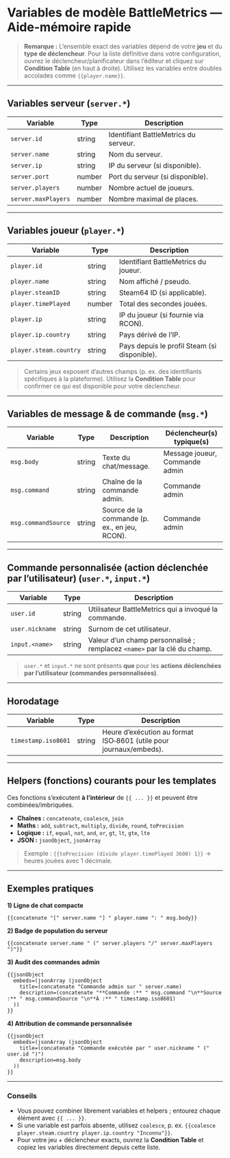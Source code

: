 # Variables de modèle BattleMetrics — Aide-mémoire rapide

> **Remarque :** L’ensemble exact des variables dépend de votre **jeu** et du **type de déclencheur**. Pour la liste définitive dans votre configuration, ouvrez le déclencheur/planificateur dans l’éditeur et cliquez sur **Condition Table** (en haut à droite). Utilisez les variables entre doubles accolades comme `{{player.name}}`.

---

## Variables serveur (`server.*`)

| Variable | Type | Description |
|---|---|---|
| `server.id` | string | Identifiant BattleMetrics du serveur. |
| `server.name` | string | Nom du serveur. |
| `server.ip` | string | IP du serveur (si disponible). |
| `server.port` | number | Port du serveur (si disponible). |
| `server.players` | number | Nombre actuel de joueurs. |
| `server.maxPlayers` | number | Nombre maximal de places. |

---

## Variables joueur (`player.*`)

| Variable | Type | Description |
|---|---|---|
| `player.id` | string | Identifiant BattleMetrics du joueur. |
| `player.name` | string | Nom affiché / pseudo. |
| `player.steamID` | string | Steam64 ID (si applicable). |
| `player.timePlayed` | number | Total des secondes jouées. |
| `player.ip` | string | IP du joueur (si fournie via RCON). |
| `player.ip.country` | string | Pays dérivé de l’IP. |
| `player.steam.country` | string | Pays depuis le profil Steam (si disponible). |

> Certains jeux exposent d’autres champs (p. ex. des identifiants spécifiques à la plateforme). Utilisez la **Condition Table** pour confirmer ce qui est disponible pour votre déclencheur.

---

## Variables de message & de commande (`msg.*`)

| Variable | Type | Description | Déclencheur(s) typique(s) |
|---|---|---|---|
| `msg.body` | string | Texte du chat/message. | Message joueur, Commande admin |
| `msg.command` | string | Chaîne de la commande admin. | Commande admin |
| `msg.commandSource` | string | Source de la commande (p. ex., en jeu, RCON). | Commande admin |

---

## Commande personnalisée (action déclenchée par l’utilisateur) (`user.*`, `input.*`)

| Variable | Type | Description |
|---|---|---|
| `user.id` | string | Utilisateur BattleMetrics qui a invoqué la commande. |
| `user.nickname` | string | Surnom de cet utilisateur. |
| `input.<name>` | string | Valeur d’un champ personnalisé ; remplacez `<name>` par la clé du champ. |

> `user.*` et `input.*` ne sont présents **que** pour les **actions déclenchées par l’utilisateur (commandes personnalisées)**.

---

## Horodatage

| Variable | Type | Description |
|---|---|---|
| `timestamp.iso8601` | string | Heure d’exécution au format ISO‑8601 (utile pour journaux/embeds). |

---

## Helpers (fonctions) courants pour les templates

Ces fonctions s’exécutent **à l’intérieur** de `{{ ... }}` et peuvent être combinées/imbriquées.

- **Chaînes :** `concatenate`, `coalesce`, `join`
- **Maths :** `add`, `subtract`, `multiply`, `divide`, `round`, `toPrecision`
- **Logique :** `if`, `equal`, `not`, `and`, `or`, `gt`, `lt`, `gte`, `lte`
- **JSON :** `jsonObject`, `jsonArray`

> Exemple : `{{toPrecision (divide player.timePlayed 3600) 1}}` → heures jouées avec 1 décimale.

---

## Exemples pratiques

**1) Ligne de chat compacte**
```text
{{concatenate "[" server.name "] " player.name ": " msg.body}}
```

**2) Badge de population du serveur**
```text
{{concatenate server.name " (" server.players "/" server.maxPlayers ")"}}
```

**3) Audit des commandes admin**
```text
{{jsonObject
  embeds=(jsonArray (jsonObject
    title=(concatenate "Commande admin sur " server.name)
    description=(concatenate "**Commande :** " msg.command "\n**Source :** " msg.commandSource "\n**À :** " timestamp.iso8601)
  ))
}}
```

**4) Attribution de commande personnalisée**
```text
{{jsonObject
  embeds=(jsonArray (jsonObject
    title=(concatenate "Commande exécutée par " user.nickname " (" user.id ")")
    description=msg.body
  ))
}}
```

---

### Conseils
- Vous pouvez combiner librement variables et helpers ; entourez chaque élément avec `{{ ... }}`.
- Si une variable est parfois absente, utilisez `coalesce`, p. ex. `{{coalesce player.steam.country player.ip.country "Inconnu"}}`.
- Pour votre jeu + déclencheur exacts, ouvrez la **Condition Table** et copiez les variables directement depuis cette liste.
